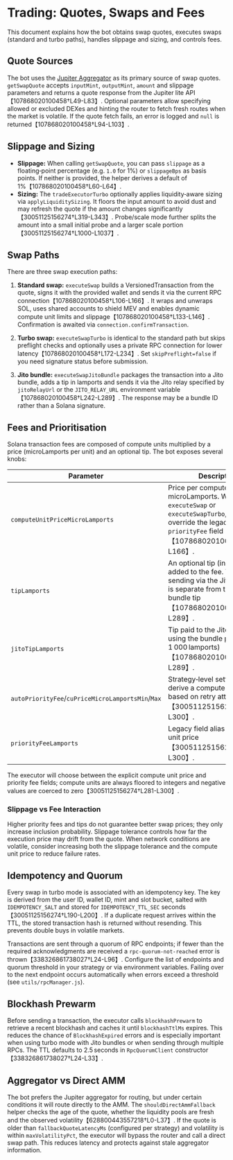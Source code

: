 # Trading: Quotes, Swaps and Fees

This document explains how the bot obtains swap quotes, executes swaps
(standard and turbo paths), handles slippage and sizing, and controls fees.

## Quote Sources

The bot uses the [Jupiter Aggregator](https://jup.ag/) as its primary source of
swap quotes.  `getSwapQuote` accepts `inputMint`, `outputMint`, `amount` and
slippage parameters and returns a quote response from the Jupiter lite API【107868020100458†L49-L83】.  Optional parameters allow specifying allowed or
excluded DEXes and hinting the router to fetch fresh routes when the market is
volatile.  If the quote fetch fails, an error is logged and `null` is
returned【107868020100458†L94-L103】.

## Slippage and Sizing

- **Slippage:** When calling `getSwapQuote`, you can pass `slippage` as a
  floating‑point percentage (e.g. `1.0` for 1%) or `slippageBps` as basis
  points.  If neither is provided, the helper derives a default of 1%【107868020100458†L60-L64】.
- **Sizing:** The `tradeExecutorTurbo` optionally applies liquidity‑aware
  sizing via `applyLiquiditySizing`.  It floors the input amount to avoid
  dust and may refresh the quote if the amount changes significantly【30051125156274†L319-L343】.
  Probe/scale mode further splits the amount into a small initial probe and a
  larger scale portion【30051125156274†L1000-L1037】.

## Swap Paths

There are three swap execution paths:

1. **Standard swap:** `executeSwap` builds a VersionedTransaction from the
   quote, signs it with the provided wallet and sends it via the current RPC
   connection【107868020100458†L106-L166】.  It wraps and unwraps SOL, uses shared
   accounts to shield MEV and enables dynamic compute unit limits and
   slippage【107868020100458†L133-L146】.  Confirmation is awaited via
   `connection.confirmTransaction`.

2. **Turbo swap:** `executeSwapTurbo` is identical to the standard path but
   skips preflight checks and optionally uses a private RPC connection for
   lower latency【107868020100458†L172-L234】.  Set `skipPreflight=false` if you
   need signature status before submission.

3. **Jito bundle:** `executeSwapJitoBundle` packages the transaction into a
   Jito bundle, adds a tip in lamports and sends it via the Jito relay
   specified by `jitoRelayUrl` or the `JITO_RELAY_URL` environment variable【107868020100458†L242-L289】.
   The response may be a bundle ID rather than a Solana signature.

## Fees and Prioritisation

Solana transaction fees are composed of compute units multiplied by a price
(microLamports per unit) and an optional tip.  The bot exposes several knobs:

| Parameter | Description | Where it is used |
|---|---|---|
| `computeUnitPriceMicroLamports` | Price per compute unit in microLamports.  When calling `executeSwap` or `executeSwapTurbo`, pass this to override the legacy `priorityFee` field【107868020100458†L106-L166】. | `swap.js` |
| `tipLamports` | An optional tip (in lamports) added to the fee.  When sending via the Jito path this is separate from the Jito bundle tip【107868020100458†L242-L289】. | `swap.js` |
| `jitoTipLamports` | Tip paid to the Jito relay when using the bundle path (default 1 000 lamports)【107868020100458†L242-L289】. | `swap.js` |
| `autoPriorityFee`/`cuPriceMicroLamportsMin`/`Max` | Strategy‑level settings that derive a compute unit price based on retry attempts【30051125156274†L281-L300】. | `tradeExecutorTurbo.js` |
| `priorityFeeLamports` | Legacy field alias for compute unit price【30051125156274†L281-L300】. | `tradeExecutorTurbo.js` |

The executor will choose between the explicit compute unit price and priority
fee fields; compute units are always floored to integers and negative values
are coerced to zero【30051125156274†L281-L300】.

### Slippage vs Fee Interaction

Higher priority fees and tips do not guarantee better swap prices; they only
increase inclusion probability.  Slippage tolerance controls how far the
execution price may drift from the quote.  When network conditions are
volatile, consider increasing both the slippage tolerance and the compute unit
price to reduce failure rates.

## Idempotency and Quorum

Every swap in turbo mode is associated with an idempotency key.  The key is
derived from the user ID, wallet ID, mint and slot bucket, salted with
`IDEMPOTENCY_SALT` and stored for `IDEMPOTENCY_TTL_SEC` seconds【30051125156274†L190-L200】.  If a
duplicate request arrives within the TTL, the stored transaction hash is
returned without resending.  This prevents double buys in volatile markets.

Transactions are sent through a quorum of RPC endpoints; if fewer than the
required acknowledgments are received a `rpc-quorum-not-reached` error is
thrown【338326861738027†L24-L96】.  Configure the list of endpoints and quorum
threshold in your strategy or via environment variables.  Failing over to the
next endpoint occurs automatically when errors exceed a threshold (see
`utils/rpcManager.js`).

## Blockhash Prewarm

Before sending a transaction, the executor calls `blockhashPrewarm` to
retrieve a recent blockhash and caches it until `blockhashTtlMs` expires.
This reduces the chance of `BlockhashExpired` errors and is especially
important when using turbo mode with Jito bundles or when sending through
multiple RPCs.  The TTL defaults to 2.5 seconds in `RpcQuorumClient`
constructor【338326861738027†L24-L33】.

## Aggregator vs Direct AMM

The bot prefers the Jupiter aggregator for routing, but under certain
conditions it will route directly to the AMM.  The `shouldDirectAmmFallback`
helper checks the age of the quote, whether the liquidity pools are fresh and
the observed volatility【628800443557218†L0-L37】.  If the quote is older than
`fallbackQuoteLatencyMs` (configured per strategy) and volatility is within
`maxVolatilityPct`, the executor will bypass the router and call a direct
swap path.  This reduces latency and protects against stale aggregator
information.